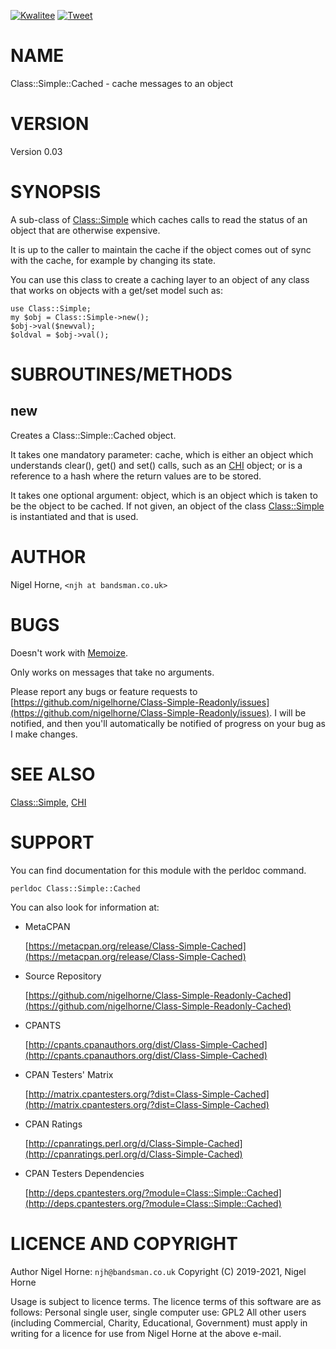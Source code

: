 [![Kwalitee](https://cpants.cpanauthors.org/dist/Class-Simple-Cached.png)](http://cpants.cpanauthors.org/dist/Class-Simple-Cached)
[![Tweet](https://img.shields.io/twitter/url/http/shields.io.svg?style=social)](https://twitter.com/intent/tweet?text=Cache+messages+to+an+object+#perl&url=https://github.com/nigelhorne/class-simple-cached&via=nigelhorne)

# NAME

Class::Simple::Cached - cache messages to an object

# VERSION

Version 0.03

# SYNOPSIS

A sub-class of [Class::Simple](https://metacpan.org/pod/Class%3A%3ASimple) which caches calls to read
the status of an object that are otherwise expensive.

It is up to the caller to maintain the cache if the object comes out of sync with the cache,
for example by changing its state.

You can use this class to create a caching layer to an object of any class
that works on objects with a get/set model such as:

    use Class::Simple;
    my $obj = Class::Simple->new();
    $obj->val($newval);
    $oldval = $obj->val();

# SUBROUTINES/METHODS

## new

Creates a Class::Simple::Cached object.

It takes one mandatory parameter: cache,
which is either an object which understands clear(), get() and set() calls,
such as an [CHI](https://metacpan.org/pod/CHI) object;
or is a reference to a hash where the return values are to be stored.

It takes one optional argument: object,
which is an object which is taken to be the object to be cached.
If not given, an object of the class [Class::Simple](https://metacpan.org/pod/Class%3A%3ASimple) is instantiated
and that is used.

# AUTHOR

Nigel Horne, `<njh at bandsman.co.uk>`

# BUGS

Doesn't work with [Memoize](https://metacpan.org/pod/Memoize).

Only works on messages that take no arguments.

Please report any bugs or feature requests to [https://github.com/nigelhorne/Class-Simple-Readonly/issues](https://github.com/nigelhorne/Class-Simple-Readonly/issues).
I will be notified, and then you'll
automatically be notified of progress on your bug as I make changes.

# SEE ALSO

[Class::Simple](https://metacpan.org/pod/Class%3A%3ASimple), [CHI](https://metacpan.org/pod/CHI)

# SUPPORT

You can find documentation for this module with the perldoc command.

    perldoc Class::Simple::Cached

You can also look for information at:

- MetaCPAN

    [https://metacpan.org/release/Class-Simple-Cached](https://metacpan.org/release/Class-Simple-Cached)

- Source Repository

    [https://github.com/nigelhorne/Class-Simple-Readonly-Cached](https://github.com/nigelhorne/Class-Simple-Readonly-Cached)

- CPANTS

    [http://cpants.cpanauthors.org/dist/Class-Simple-Cached](http://cpants.cpanauthors.org/dist/Class-Simple-Cached)

- CPAN Testers' Matrix

    [http://matrix.cpantesters.org/?dist=Class-Simple-Cached](http://matrix.cpantesters.org/?dist=Class-Simple-Cached)

- CPAN Ratings

    [http://cpanratings.perl.org/d/Class-Simple-Cached](http://cpanratings.perl.org/d/Class-Simple-Cached)

- CPAN Testers Dependencies

    [http://deps.cpantesters.org/?module=Class::Simple::Cached](http://deps.cpantesters.org/?module=Class::Simple::Cached)

# LICENCE AND COPYRIGHT

Author Nigel Horne: `njh@bandsman.co.uk`
Copyright (C) 2019-2021, Nigel Horne

Usage is subject to licence terms.
The licence terms of this software are as follows:
Personal single user, single computer use: GPL2
All other users (including Commercial, Charity, Educational, Government)
must apply in writing for a licence for use from Nigel Horne at the
above e-mail.
